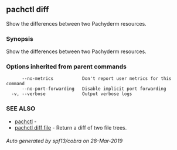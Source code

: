## pachctl diff

Show the differences between two Pachyderm resources.

### Synopsis


Show the differences between two Pachyderm resources.

### Options inherited from parent commands

```
      --no-metrics           Don't report user metrics for this command
      --no-port-forwarding   Disable implicit port forwarding
  -v, --verbose              Output verbose logs
```

### SEE ALSO
* [pachctl](pachctl.md)	 - 
* [pachctl diff file](pachctl_diff_file.md)	 - Return a diff of two file trees.

###### Auto generated by spf13/cobra on 28-Mar-2019
